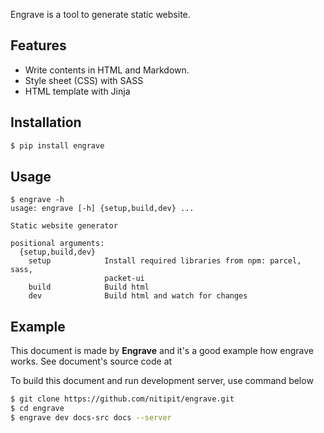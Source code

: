 Engrave is a tool to generate static website.

## Features
- Write contents in HTML and Markdown.
- Style sheet (CSS) with SASS
- HTML template with Jinja

## Installation
```bash
$ pip install engrave
```

## Usage
```
$ engrave -h
usage: engrave [-h] {setup,build,dev} ...

Static website generator

positional arguments:
  {setup,build,dev}
    setup            Install required libraries from npm: parcel, sass,
                     packet-ui
    build            Build html
    dev              Build html and watch for changes
```

## Example
This document is made by **Engrave** and it's a good example how engrave works.
See document's source code at
[](https://github.com/nitipit/engrave/tree/main/docs-src)

To build this document and run development server, use command below

```bash
$ git clone https://github.com/nitipit/engrave.git
$ cd engrave
$ engrave dev docs-src docs --server
```